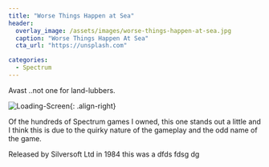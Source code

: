 ```yaml
---
title: "Worse Things Happen at Sea"
header:
  overlay_image: /assets/images/worse-things-happen-at-sea.jpg
  caption: "Worse Things Happen At Sea"
  cta_url: "https://unsplash.com"

categories:
  - Spectrum
---
```


Avast ..not one for land-lubbers.

![Loading-Screen](/minimal/assets/images/gameshots/wthas.gif){: .align-right} 

Of the hundreds of Spectrum games I owned, this one stands out a little and I think this is due to the quirky nature of the gameplay and the odd name of the game.

Released by Silversoft Ltd in 1984 this was a dfds fdsg dg